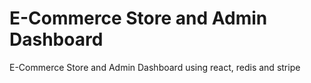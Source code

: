 # E-Commerce Store and Admin Dashboard
E-Commerce Store and Admin Dashboard using react, redis and stripe

